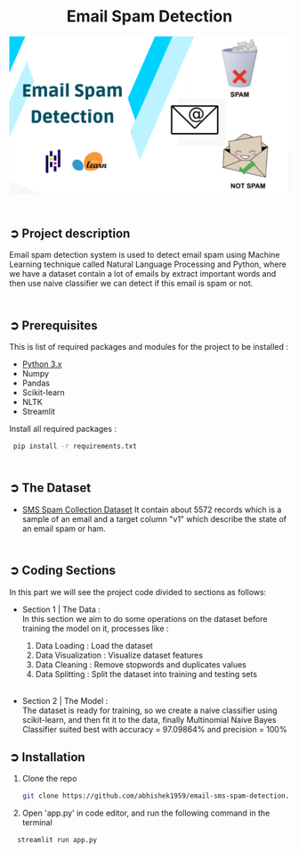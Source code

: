 <!-- PROJECT TITLE -->
<h1 align="center">Email Spam Detection</h1>

<!-- HEADER -->
<p align="center">
  <img src="images/Email_Spam_Detection_Cover.png"/>
</p>

<!-- PROJECT DESCRIPTION -->
## <br>**➲ Project description**
Email spam detection system is used to detect email spam using Machine Learning technique called Natural Language Processing and Python, where we have a dataset contain a lot of emails by extract important words and then use naive classifier we can detect if this email is spam or not.

<!-- PREREQUISTIES -->
## <br>**➲ Prerequisites**
This is list of required packages and modules for the project to be installed :
* <a href="https://www.python.org/downloads/" target="_blank">Python 3.x</a>
* Numpy
* Pandas
* Scikit-learn
* NLTK
* Streamlit

Install all required packages :
 ```sh
  pip install -r requirements.txt
  ```

<!-- THE DATASET -->
## <br>**➲ The Dataset**
* <a href="https://www.kaggle.com/datasets/uciml/sms-spam-collection-dataset" target="_blank">SMS Spam Collection Dataset</a>
It contain about 5572 records which is a sample of an email
and a target column "v1" which describe the state of an email spam or ham.<br>

<!-- CODING SECTIONS -->
## <br>**➲ Coding Sections**
In this part we will see the project code divided to sections as follows:
<br>

- Section 1 | The Data :<br>
In this section we aim to do some operations on the dataset before training the model on it,
processes like :
  1. Data Loading : Load the dataset
  2. Data Visualization : Visualize dataset features
  3. Data Cleaning : Remove stopwords and duplicates values
  4. Data Splitting : Split the dataset into training and testing sets<br><br>

- Section 2 | The Model :<br>
The dataset is ready for training, so we create a naive classifier using scikit-learn, and then fit it to the data, finally Multinomial Naive Bayes Classifier suited best with accuracy = 97.09864% and precision = 100%<br>

<!-- INSTALLATION -->
## ➲ Installation
1. Clone the repo
   ```sh
   git clone https://github.com/abhishek1959/email-sms-spam-detection.git
   ```
2. Open 'app.py' in code editor, and run the following command in the terminal
```sh
  streamlit run app.py
```
